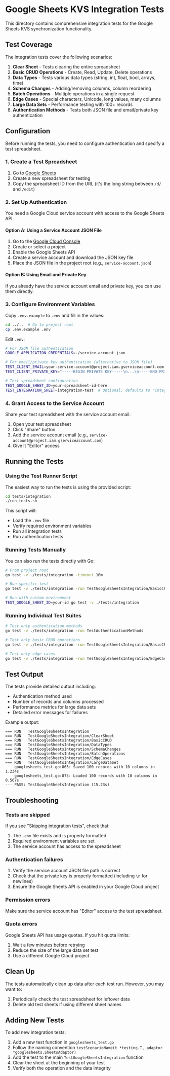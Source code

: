 # Google Sheets KVS Integration Tests

This directory contains comprehensive integration tests for the Google Sheets KVS synchronization functionality.

## Test Coverage

The integration tests cover the following scenarios:

1. **Clear Sheet** - Tests clearing the entire spreadsheet
2. **Basic CRUD Operations** - Create, Read, Update, Delete operations
3. **Data Types** - Tests various data types (string, int, float, bool, arrays, time)
4. **Schema Changes** - Adding/removing columns, column reordering
5. **Batch Operations** - Multiple operations in a single request
6. **Edge Cases** - Special characters, Unicode, long values, many columns
7. **Large Data Sets** - Performance testing with 100+ records
8. **Authentication Methods** - Tests both JSON file and email/private key authentication

## Configuration

Before running the tests, you need to configure authentication and specify a test spreadsheet.

### 1. Create a Test Spreadsheet

1. Go to [Google Sheets](https://sheets.google.com)
2. Create a new spreadsheet for testing
3. Copy the spreadsheet ID from the URL (it's the long string between `/d/` and `/edit`)

### 2. Set Up Authentication

You need a Google Cloud service account with access to the Google Sheets API.

#### Option A: Using a Service Account JSON File

1. Go to the [Google Cloud Console](https://console.cloud.google.com)
2. Create or select a project
3. Enable the Google Sheets API
4. Create a service account and download the JSON key file
5. Place the JSON file in the project root (e.g., `service-account.json`)

#### Option B: Using Email and Private Key

If you already have the service account email and private key, you can use them directly.

### 3. Configure Environment Variables

Copy `.env.example` to `.env` and fill in the values:

```bash
cd ../..  # Go to project root
cp .env.example .env
```

Edit `.env`:

```bash
# For JSON file authentication
GOOGLE_APPLICATION_CREDENTIALS=./service-account.json

# For email/private key authentication (alternative to JSON file)
TEST_CLIENT_EMAIL=your-service-account@project.iam.gserviceaccount.com
TEST_CLIENT_PRIVATE_KEY="-----BEGIN PRIVATE KEY-----\n...\n-----END PRIVATE KEY-----"

# Test spreadsheet configuration
TEST_GOOGLE_SHEET_ID=your-spreadsheet-id-here
TEST_INTEGRATION_SHEET=integration-test  # Optional, defaults to "integration-test"
```

### 4. Grant Access to the Service Account

Share your test spreadsheet with the service account email:
1. Open your test spreadsheet
2. Click "Share" button
3. Add the service account email (e.g., `service-account@project.iam.gserviceaccount.com`)
4. Give it "Editor" access

## Running the Tests

### Using the Test Runner Script

The easiest way to run the tests is using the provided script:

```bash
cd tests/integration
./run_tests.sh
```

This script will:
- Load the `.env` file
- Verify required environment variables
- Run all integration tests
- Run authentication tests

### Running Tests Manually

You can also run the tests directly with Go:

```bash
# From project root
go test -v ./tests/integration -timeout 10m

# Run specific test
go test -v ./tests/integration -run TestGoogleSheetsIntegration/BasicCRUD -timeout 5m

# Run with custom environment
TEST_GOOGLE_SHEET_ID=your-id go test -v ./tests/integration
```

### Running Individual Test Suites

```bash
# Test only authentication methods
go test -v ./tests/integration -run TestAuthenticationMethods

# Test only basic CRUD operations
go test -v ./tests/integration -run TestGoogleSheetsIntegration/BasicCRUD

# Test only edge cases
go test -v ./tests/integration -run TestGoogleSheetsIntegration/EdgeCases
```

## Test Output

The tests provide detailed output including:
- Authentication method used
- Number of records and columns processed
- Performance metrics for large data sets
- Detailed error messages for failures

Example output:
```
=== RUN   TestGoogleSheetsIntegration
=== RUN   TestGoogleSheetsIntegration/ClearSheet
=== RUN   TestGoogleSheetsIntegration/BasicCRUD
=== RUN   TestGoogleSheetsIntegration/DataTypes
=== RUN   TestGoogleSheetsIntegration/SchemaChanges
=== RUN   TestGoogleSheetsIntegration/BatchOperations
=== RUN   TestGoogleSheetsIntegration/EdgeCases
=== RUN   TestGoogleSheetsIntegration/LargeDataSet
    googlesheets_test.go:865: Saved 100 records with 10 columns in 1.234s
    googlesheets_test.go:875: Loaded 100 records with 10 columns in 0.567s
--- PASS: TestGoogleSheetsIntegration (15.23s)
```

## Troubleshooting

### Tests are skipped

If you see "Skipping integration tests", check that:
1. The `.env` file exists and is properly formatted
2. Required environment variables are set
3. The service account has access to the spreadsheet

### Authentication failures

1. Verify the service account JSON file path is correct
2. Check that the private key is properly formatted (including `\n` for newlines)
3. Ensure the Google Sheets API is enabled in your Google Cloud project

### Permission errors

Make sure the service account has "Editor" access to the test spreadsheet.

### Quota errors

Google Sheets API has usage quotas. If you hit quota limits:
1. Wait a few minutes before retrying
2. Reduce the size of the large data set test
3. Use a different Google Cloud project

## Clean Up

The tests automatically clean up data after each test run. However, you may want to:
1. Periodically check the test spreadsheet for leftover data
2. Delete old test sheets if using different sheet names

## Adding New Tests

To add new integration tests:

1. Add a new test function in `googlesheets_test.go`
2. Follow the naming convention `testScenarioName(t *testing.T, adaptor *googlesheets.SheetsAdaptor)`
3. Add the test to the main `TestGoogleSheetsIntegration` function
4. Clear the sheet at the beginning of your test
5. Verify both the operation and the data integrity